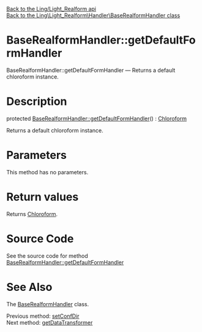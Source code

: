 [Back to the Ling/Light_Realform api](https://github.com/lingtalfi/Light_Realform/blob/master/doc/api/Ling/Light_Realform.md)<br>
[Back to the Ling\Light_Realform\Handler\BaseRealformHandler class](https://github.com/lingtalfi/Light_Realform/blob/master/doc/api/Ling/Light_Realform/Handler/BaseRealformHandler.md)


BaseRealformHandler::getDefaultFormHandler
================



BaseRealformHandler::getDefaultFormHandler — Returns a default chloroform instance.




Description
================


protected [BaseRealformHandler::getDefaultFormHandler](https://github.com/lingtalfi/Light_Realform/blob/master/doc/api/Ling/Light_Realform/Handler/BaseRealformHandler/getDefaultFormHandler.md)() : [Chloroform](https://github.com/lingtalfi/Chloroform)




Returns a default chloroform instance.




Parameters
================

This method has no parameters.


Return values
================

Returns [Chloroform](https://github.com/lingtalfi/Chloroform).








Source Code
===========
See the source code for method [BaseRealformHandler::getDefaultFormHandler](https://github.com/lingtalfi/Light_Realform/blob/master/Handler/BaseRealformHandler.php#L276-L279)


See Also
================

The [BaseRealformHandler](https://github.com/lingtalfi/Light_Realform/blob/master/doc/api/Ling/Light_Realform/Handler/BaseRealformHandler.md) class.

Previous method: [setConfDir](https://github.com/lingtalfi/Light_Realform/blob/master/doc/api/Ling/Light_Realform/Handler/BaseRealformHandler/setConfDir.md)<br>Next method: [getDataTransformer](https://github.com/lingtalfi/Light_Realform/blob/master/doc/api/Ling/Light_Realform/Handler/BaseRealformHandler/getDataTransformer.md)<br>


